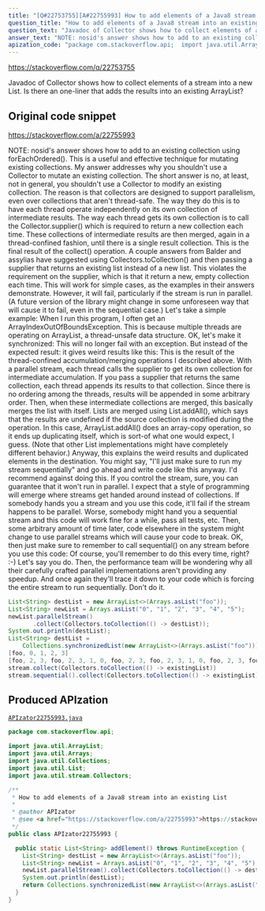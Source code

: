 ```yaml
---
title: "[Q#22753755][A#22755993] How to add elements of a Java8 stream into an existing List"
question_title: "How to add elements of a Java8 stream into an existing List"
question_text: "Javadoc of Collector shows how to collect elements of a stream into a new List. Is there an one-liner that adds the results into an existing ArrayList?"
answer_text: "NOTE: nosid's answer shows how to add to an existing collection using forEachOrdered(). This is a useful and effective technique for mutating existing collections. My answer addresses why you shouldn't use a Collector to mutate an existing collection. The short answer is no, at least, not in general, you shouldn't use a Collector to modify an existing collection. The reason is that collectors are designed to support parallelism, even over collections that aren't thread-safe. The way they do this is to have each thread operate independently on its own collection of intermediate results. The way each thread gets its own collection is to call the Collector.supplier() which is required to return a new collection each time. These collections of intermediate results are then merged, again in a thread-confined fashion, until there is a single result collection. This is the final result of the collect() operation. A couple answers from Balder and assylias have suggested using Collectors.toCollection() and then passing a supplier that returns an existing list instead of a new list. This violates the requirement on the supplier, which is that it return a new, empty collection each time. This will work for simple cases, as the examples in their answers demonstrate. However, it will fail, particularly if the stream is run in parallel. (A future version of the library might change in some unforeseen way that will cause it to fail, even in the sequential case.) Let's take a simple example: When I run this program, I often get an ArrayIndexOutOfBoundsException. This is because multiple threads are operating on ArrayList, a thread-unsafe data structure. OK, let's make it synchronized: This will no longer fail with an exception. But instead of the expected result: it gives weird results like this: This is the result of the thread-confined accumulation/merging operations I described above. With a parallel stream, each thread calls the supplier to get its own collection for intermediate accumulation. If you pass a supplier that returns the same collection, each thread appends its results to that collection. Since there is no ordering among the threads, results will be appended in some arbitrary order. Then, when these intermediate collections are merged, this basically merges the list with itself. Lists are merged using List.addAll(), which says that the results are undefined if the source collection is modified during the operation. In this case, ArrayList.addAll() does an array-copy operation, so it ends up duplicating itself, which is sort-of what one would expect, I guess. (Note that other List implementations might have completely different behavior.) Anyway, this explains the weird results and duplicated elements in the destination. You might say, \"I'll just make sure to run my stream sequentially\" and go ahead and write code like this anyway. I'd recommend against doing this. If you control the stream, sure, you can guarantee that it won't run in parallel. I expect that a style of programming will emerge where streams get handed around instead of collections. If somebody hands you a stream and you use this code, it'll fail if the stream happens to be parallel. Worse, somebody might hand you a sequential stream and this code will work fine for a while, pass all tests, etc. Then, some arbitrary amount of time later, code elsewhere in the system might change to use parallel streams which will cause your code to break. OK, then just make sure to remember to call sequential() on any stream before you use this code: Of course, you'll remember to do this every time, right? :-) Let's say you do. Then, the performance team will be wondering why all their carefully crafted parallel implementations aren't providing any speedup. And once again they'll trace it down to your code which is forcing the entire stream to run sequentially. Don't do it."
apization_code: "package com.stackoverflow.api;  import java.util.ArrayList; import java.util.Arrays; import java.util.Collections; import java.util.List; import java.util.stream.Collectors;  /**  * How to add elements of a Java8 stream into an existing List  *  * @author APIzator  * @see <a href=\"https://stackoverflow.com/a/22755993\">https://stackoverflow.com/a/22755993</a>  */ public class APIzator22755993 {    public static List<String> addElement() throws RuntimeException {     List<String> destList = new ArrayList<>(Arrays.asList(\"foo\"));     List<String> newList = Arrays.asList(\"0\", \"1\", \"2\", \"3\", \"4\", \"5\");     newList.parallelStream().collect(Collectors.toCollection(() -> destList));     System.out.println(destList);     return Collections.synchronizedList(new ArrayList<>(Arrays.asList(\"foo\")));   } }"
---
```


https://stackoverflow.com/q/22753755

Javadoc of Collector shows how to collect elements of a stream into a new List. Is there an one-liner that adds the results into an existing ArrayList?



## Original code snippet

https://stackoverflow.com/a/22755993

NOTE: nosid&#x27;s answer shows how to add to an existing collection using forEachOrdered(). This is a useful and effective technique for mutating existing collections. My answer addresses why you shouldn&#x27;t use a Collector to mutate an existing collection.
The short answer is no, at least, not in general, you shouldn&#x27;t use a Collector to modify an existing collection.
The reason is that collectors are designed to support parallelism, even over collections that aren&#x27;t thread-safe. The way they do this is to have each thread operate independently on its own collection of intermediate results. The way each thread gets its own collection is to call the Collector.supplier() which is required to return a new collection each time.
These collections of intermediate results are then merged, again in a thread-confined fashion, until there is a single result collection. This is the final result of the collect() operation.
A couple answers from Balder and assylias have suggested using Collectors.toCollection() and then passing a supplier that returns an existing list instead of a new list. This violates the requirement on the supplier, which is that it return a new, empty collection each time.
This will work for simple cases, as the examples in their answers demonstrate. However, it will fail, particularly if the stream is run in parallel. (A future version of the library might change in some unforeseen way that will cause it to fail, even in the sequential case.)
Let&#x27;s take a simple example:
When I run this program, I often get an ArrayIndexOutOfBoundsException. This is because multiple threads are operating on ArrayList, a thread-unsafe data structure. OK, let&#x27;s make it synchronized:
This will no longer fail with an exception. But instead of the expected result:
it gives weird results like this:
This is the result of the thread-confined accumulation/merging operations I described above. With a parallel stream, each thread calls the supplier to get its own collection for intermediate accumulation. If you pass a supplier that returns the same collection, each thread appends its results to that collection. Since there is no ordering among the threads, results will be appended in some arbitrary order.
Then, when these intermediate collections are merged, this basically merges the list with itself. Lists are merged using List.addAll(), which says that the results are undefined if the source collection is modified during the operation. In this case, ArrayList.addAll() does an array-copy operation, so it ends up duplicating itself, which is sort-of what one would expect, I guess. (Note that other List implementations might have completely different behavior.) Anyway, this explains the weird results and duplicated elements in the destination.
You might say, &quot;I&#x27;ll just make sure to run my stream sequentially&quot; and go ahead and write code like this
anyway. I&#x27;d recommend against doing this. If you control the stream, sure, you can guarantee that it won&#x27;t run in parallel. I expect that a style of programming will emerge where streams get handed around instead of collections. If somebody hands you a stream and you use this code, it&#x27;ll fail if the stream happens to be parallel. Worse, somebody might hand you a sequential stream and this code will work fine for a while, pass all tests, etc. Then, some arbitrary amount of time later, code elsewhere in the system might change to use parallel streams which will cause your code to break.
OK, then just make sure to remember to call sequential() on any stream before you use this code:
Of course, you&#x27;ll remember to do this every time, right? :-) Let&#x27;s say you do. Then, the performance team will be wondering why all their carefully crafted parallel implementations aren&#x27;t providing any speedup. And once again they&#x27;ll trace it down to your code which is forcing the entire stream to run sequentially.
Don&#x27;t do it.

```java
List<String> destList = new ArrayList<>(Arrays.asList("foo"));
List<String> newList = Arrays.asList("0", "1", "2", "3", "4", "5");
newList.parallelStream()
       .collect(Collectors.toCollection(() -> destList));
System.out.println(destList);
List<String> destList =
    Collections.synchronizedList(new ArrayList<>(Arrays.asList("foo")));
[foo, 0, 1, 2, 3]
[foo, 2, 3, foo, 2, 3, 1, 0, foo, 2, 3, foo, 2, 3, 1, 0, foo, 2, 3, foo, 2, 3, 1, 0, foo, 2, 3, foo, 2, 3, 1, 0]
stream.collect(Collectors.toCollection(() -> existingList))
stream.sequential().collect(Collectors.toCollection(() -> existingList))
```

## Produced APIzation

[`APIzator22755993.java`](https://github.com/pasqualesalza/apization-temp-data/raw/master/apizations/java/APIzator22755993.java)

```java
package com.stackoverflow.api;

import java.util.ArrayList;
import java.util.Arrays;
import java.util.Collections;
import java.util.List;
import java.util.stream.Collectors;

/**
 * How to add elements of a Java8 stream into an existing List
 *
 * @author APIzator
 * @see <a href="https://stackoverflow.com/a/22755993">https://stackoverflow.com/a/22755993</a>
 */
public class APIzator22755993 {

  public static List<String> addElement() throws RuntimeException {
    List<String> destList = new ArrayList<>(Arrays.asList("foo"));
    List<String> newList = Arrays.asList("0", "1", "2", "3", "4", "5");
    newList.parallelStream().collect(Collectors.toCollection(() -> destList));
    System.out.println(destList);
    return Collections.synchronizedList(new ArrayList<>(Arrays.asList("foo")));
  }
}

```